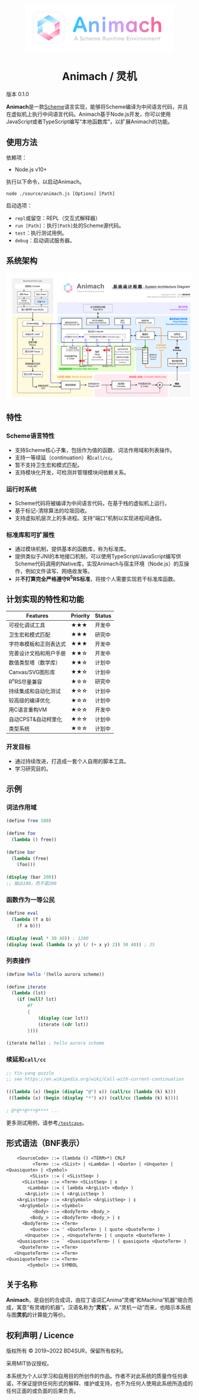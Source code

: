 <p align="center"><img src="./documentation/Animach-Logo.png" width="400"></p>

<h1 align="center">Animach / 灵机</h1>

版本 0.1.0

**Animach**是一款[Scheme](https://zh.wikipedia.org/wiki/Scheme)语言实现，能够将Scheme编译为中间语言代码，并且在虚拟机上执行中间语言代码。Animach基于Node.js开发，你可以使用JavaScript或者TypeScript编写“本地函数库”，以扩展Animach的功能。

## 使用方法

依赖项：

- Node.js v10+

执行以下命令，以启动Animach。

```
node ./source/animach.js [Options] [Path]
```

启动选项：

- `repl`或留空：REPL（交互式解释器）
- `run [Path]`：执行`[Path]`处的Scheme源代码。
- `test`：执行测试用例。
- `debug`：启动调试服务器。

## 系统架构

![System Architecture](./documentation/Animach-Sys-Arch.png)

## 特性

### Scheme语言特性

- 支持Scheme核心子集，包括作为值的函数、词法作用域和列表操作。
- 支持一等续延（continuation）和`call/cc`。
- 暂不支持卫生宏和模式匹配。
- 支持模块化开发，可检测并管理模块间依赖关系。

### 运行时系统

- Scheme代码将被编译为中间语言代码，在基于栈的虚拟机上运行。
- 基于标记-清除算法的垃圾回收。
- 支持虚拟机层次上的多进程。支持“端口”机制以实现进程间通信。

### 标准库和可扩展性

- 通过模块机制，提供基本的函数库，称为标准库。
- 提供类似于JNI的本地接口机制，可以使用TypeScript/JavaScript编写供Scheme代码调用的Native库，实现Animach与宿主环境（Node.js）的互操作，例如文件读写、网络收发等。
- 并**不打算完全严格遵守R<sup>5</sup>RS标准**，将按个人需要实现若干标准库函数。

## 计划实现的特性和功能

|Features|Priority|Status|
|----|-----|----|
|可视化调试工具|★★★|开发中|
|卫生宏和模式匹配|★★★|研究中|
|字符串模板和正则表达式|★★★|开发中|
|完善设计文档和用户手册|★★☆|开发中|
|数值类型塔（数学库）|★★☆|计划中|
|Canvas/SVG图形库|★★☆|计划中|
|R<sup>n</sup>RS尽量兼容|★☆☆|研究中|
|持续集成和自动化测试|★☆☆|计划中|
|较高级的编译优化|★☆☆|计划中|
|用C语言重构VM|★☆☆|开发中|
|自动CPST&自动柯里化|★☆☆|计划中|
|类型系统|★☆☆|计划中|

### 开发目标

- 通过持续改进，打造成一套个人自用的脚本工具。
- 学习研究目的。

## 示例

### 词法作用域

```scheme
(define free 100)

(define foo
  (lambda () free))

(define bar
  (lambda (free)
    (foo)))

(display (bar 200))
;; 输出100，而不是200
```

### 函数作为一等公民

```scheme
(define eval
  (lambda (f a b)
    (f a b)))

(display (eval * 30 40)) ; 1200
(display (eval (lambda (x y) (/ (+ x y) 2)) 30 40)) ; 35
```

### 列表操作

```scheme
(define hello '(hello aurora scheme))

(define iterate
  (lambda (lst)
    (if (null? lst)
        #f
        {
            (display (car lst))
            (iterate (cdr lst))
        })))

(iterate hello) ; hello aurora scheme
```

### 续延和`call/cc`

```scheme
;; Yin-yang puzzle
;; see https://en.wikipedia.org/wiki/Call-with-current-continuation

(((lambda (x) (begin (display "@") x)) (call/cc (lambda (k) k)))
 ((lambda (x) (begin (display "*") x)) (call/cc (lambda (k) k))))

; @*@**@***@**** ...
```

更多测试用例，请参考[`/testcase`](https://github.com/bd4sur/Animach/tree/master/testcase)。

## 形式语法（BNF表示）

```
    <SourceCode> ::= (lambda () <TERM>*) CRLF
          <Term> ::= <SList> | <Lambda> | <Quote> | <Unquote> | <Quasiquote> | <Symbol>
         <SList> ::= ( <SListSeq> )
      <SListSeq> ::= <Term> <SListSeq> | ε
        <Lambda> ::= ( lambda <ArgList> <Body> )
       <ArgList> ::= ( <ArgListSeq> )
    <ArgListSeq> ::= <ArgSymbol> <ArgListSeq> | ε
     <ArgSymbol> ::= <Symbol>
          <Body> ::= <BodyTerm> <Body_>
         <Body_> ::= <BodyTerm> <Body_> | ε
      <BodyTerm> ::= <Term>
         <Quote> ::= ' <QuoteTerm> | ( quote <QuoteTerm> )
       <Unquote> ::= , <UnquoteTerm> | ( unquote <QuoteTerm> )
    <Quasiquote> ::= ` <QuasiquoteTerm> | ( quasiquote <QuoteTerm> )
     <QuoteTerm> ::= <Term>
   <UnquoteTerm> ::= <Term>
<QuasiquoteTerm> ::= <Term>
        <Symbol> ::= SYMBOL
```

## 关于名称

**Animach**，是自创的合成词，由拉丁语词汇Anima“灵魂”和Machina“机器”缩合而成，寓意“有灵魂的机器”。汉语名称为“**灵机**”，从“灵机一动”而来，也暗示本系统与图**灵机**的计算能力等价。

## 权利声明 / Licence

版权所有 &copy; 2019~2022 BD4SUR，保留所有权利。

采用MIT协议授权。

本系统为个人以学习和自用目的所创作的作品。作者不对此系统的质量作任何承诺，不保证提供任何形式的解释、维护或支持，也不为任何人使用此系统所造成的任何正面的或负面的后果负责。